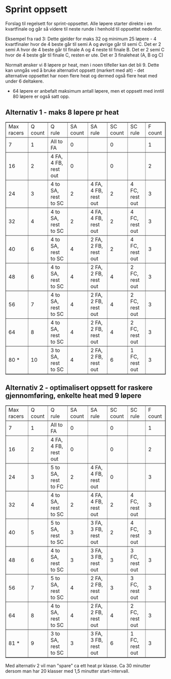 # Sprint oppsett
Forslag til regelsett for sprint-oppsettet. Alle løpere starter direkte i en kvartfinale og går så videre til neste runde i henhold til oppsettet nedenfor.

Eksempel fra rad 3: Dette gjelder for maks 32 og minimum 25 løpere - 4 kvartfinaler hvor de 4 beste går til semi A og øvrige går til semi C. Det er 2 semi A hvor de 4 beste går til finale A og 4 neste til finale B. Det er 2 semi C hvor de 4 beste går til finale C, resten er ute. Det er 3 finaleheat (A, B og C)

Normalt ønsker vi 8 løpere pr heat, men i noen tilfeller kan det bli 9. Dette kan unngås ved å bruke alternativt oppsett (markert med alt) - det alternative oppsettet har noen flere heat og dermed også flere heat med under 6 deltakere. 

* 64 løpere er anbefalt maksimum antall løpere, men et oppsett med inntil 80 løpere er også satt opp.

## Alternativ 1 - maks 8 løpere pr heat
<table border=1>
  <tr>
    <td>Max racers</td><td>Q count</td><td>Q rule</td><td>SA count</td><td>SA rule</td><td>SC count</td><td>SC rule</td><td>F count</td>
  </tr>
  <tr>
    <td>7</td><td>1</td><td>All to FA</td><td>0</td><td></td><td>0</td><td></td><td>1</td>
  </tr>
  <tr>
    <td>16</td><td>2</td><td>4 FA, 4 FB, rest out</td><td>0</td><td></td><td>0</td><td></td><td>2</td>
  </tr>
  <tr>
    <td>24</td><td>3</td><td>4 to SA, rest to SC</td><td>2</td><td>4 FA, 4 FB, rest out</td><td>2</td><td>4 FC, rest out</td><td>3</td>
  </tr>
  <tr>
    <td>32</td><td>4</td><td>4 to SA, rest to SC</td><td>2</td><td>4 FA, 4 FB, rest out</td><td>2</td><td>4 FC, rest out</td><td>3</td>
  </tr>
  <tr>
    <td>40</td><td>6</td><td>4 to SA, rest to SC</td><td>4</td><td>2 FA, 2 FB, rest out</td><td>2</td><td>4 FC, rest out</td><td>3</td>
  </tr>
  <tr>
    <td>48</td><td>6</td><td>4 to SA, rest to SC</td><td>4</td><td>2 FA, 2 FB, rest out</td><td>4</td><td>2 FC, rest out</td><td>3</td>
  </tr>
  <tr>
    <td>56</td><td>7</td><td>4 to SA, rest to SC</td><td>4</td><td>2 FA, 2 FB, rest out</td><td>4</td><td>2 FC, rest out</td><td>3</td>
  </tr>
  <tr>
    <td>64</td><td>8</td><td>4 to SA, rest to SC</td><td>4</td><td>2 FA, 2 FB, rest out</td><td>4</td><td>2 FC, rest out</td><td>3</td>
  </tr>
  <tr>
    <td>80 *</td><td>10</td><td>3 to SA, rest to SC</td><td>4</td><td>2 FA, 2 FB, rest out</td><td>6</td><td>1 FC, rest out</td><td>3</td>
  </tr>
</table>


## Alternativ 2 - optimalisert oppsett for raskere gjennomføring, enkelte heat med 9 løpere
<table border=1>
  <tr>
    <td>Max racers</td><td>Q count</td><td>Q rule</td><td>SA count</td><td>SA rule</td><td>SC count</td><td>SC rule</td><td>F count</td>
  </tr>
  <tr>
    <td>7</td><td>1</td><td>All to FA</td><td>0</td><td></td><td>0</td><td></td><td>1</td>
  </tr>
  <tr>
    <td>16</td><td>2</td><td>4 FA, 4 FB, rest out</td><td>0</td><td></td><td>0</td><td></td><td>2</td>
  </tr>
  <tr>
    <td>24</td><td>3</td><td>5 to SA, rest to FC</td><td>2</td><td>4 FA, 4 FB, rest out</td><td>0</td><td></td><td>3</td>
  </tr>
  <tr>
    <td>32</td><td>4</td><td>4 to SA, rest to SC</td><td>2</td><td>4 FA, 4 FB, rest out</td><td>2</td><td>4 FC, rest out</td><td>3</td>
  </tr>
  <tr>
    <td>40</td><td>5</td><td>5 to SA, rest to SC</td><td>3</td><td>3 FA, 3 FB, rest out</td><td>2</td><td>4 FC, rest out</td><td>3</td>
  </tr>
  <tr>
    <td>48</td><td>6</td><td>4 to SA, rest to SC</td><td>3</td><td>3 FA, 3 FB, rest out</td><td>3</td><td>3 FC, rest out</td><td>3</td>
  </tr>
  <tr>
    <td>56</td><td>7</td><td>5 to SA, rest to SC</td><td>4</td><td>2 FA, 2 FB, rest out</td><td>3</td><td>3 FC, rest out</td><td>3</td>
  </tr>
  <tr>
    <td>64</td><td>8</td><td>4 to SA, rest to SC</td><td>4</td><td>2 FA, 2 FB, rest out</td><td>4</td><td>2 FC, rest out</td><td>3</td>
  </tr>
  <tr>
    <td>81 *</td><td>9</td><td>3 to SA, rest to SC</td><td>3</td><td>3 FA, 3 FB, rest out</td><td>6</td><td>1 FC, rest out</td><td>3</td>
  </tr>
</table>
Med alternativ 2 vil man "spare" ca ett heat pr klasse. Ca 30 minutter dersom man har 20 klasser med 1,5 minutter start-intervall.
